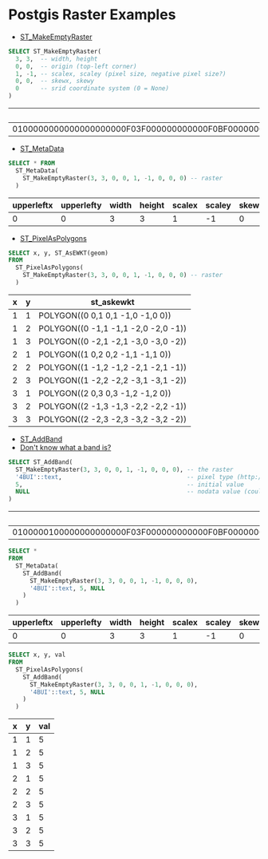 Postgis Raster Examples
=======================

* [ST_MakeEmptyRaster](http://postgis.net/docs/RT_ST_MakeEmptyRaster.html)


``` sql
SELECT ST_MakeEmptyRaster(
  3, 3,  -- width, height
  0, 0,  -- origin (top-left corner)
  1, -1, -- scalex, scaley (pixel size, negative pixel size?)
  0, 0,  -- skewx, skewy
  0      -- srid coordinate system (0 = None)
)
```

| st_makeemptyraster |
| -------------------|
| 0100000000000000000000F03F000000000000F0BF00000000000000000000000000000000000000000000000000000000000000000000000003000300 |


* [ST_MetaData](http://postgis.net/docs/RT_ST_MetaData.html)


``` sql
SELECT * FROM
  ST_MetaData(
    ST_MakeEmptyRaster(3, 3, 0, 0, 1, -1, 0, 0, 0) -- raster
  )
```

upperleftx | upperlefty | width | height | scalex | scaley | skewx | skewy | srid | numbands
-----------|------------|-------|--------|--------|--------|-------|-------|------|----------
0 | 0 | 3 | 3 | 1 | -1 | 0 | 0 | 0 | 0


* [ST_PixelAsPolygons](http://postgis.net/docs/RT_ST_PixelAsPolygons.html)

``` sql
SELECT x, y, ST_AsEWKT(geom)
FROM
  ST_PixelAsPolygons(
    ST_MakeEmptyRaster(3, 3, 0, 0, 1, -1, 0, 0, 0) -- raster
  )
```

 x | y | st_askewkt
---|---|---------------------------------------
 1 | 1 | POLYGON((0 0,1 0,1 -1,0 -1,0 0))
 1 | 2 | POLYGON((0 -1,1 -1,1 -2,0 -2,0 -1))
 1 | 3 | POLYGON((0 -2,1 -2,1 -3,0 -3,0 -2)) 
 2 | 1 | POLYGON((1 0,2 0,2 -1,1 -1,1 0))
 2 | 2 | POLYGON((1 -1,2 -1,2 -2,1 -2,1 -1))
 2 | 3 | POLYGON((1 -2,2 -2,2 -3,1 -3,1 -2))
 3 | 1 | POLYGON((2 0,3 0,3 -1,2 -1,2 0))
 3 | 2 | POLYGON((2 -1,3 -1,3 -2,2 -2,2 -1))
 3 | 3 | POLYGON((2 -2,3 -2,3 -3,2 -3,2 -2)) 

* [ST_AddBand](http://postgis.net/docs/RT_ST_AddBand.html)
* [Don't know what a band is?](http://edndoc.esri.com/arcsde/9.2/concepts/rasters/entities/rasterbands.htm)

``` sql
SELECT ST_AddBand(
  ST_MakeEmptyRaster(3, 3, 0, 0, 1, -1, 0, 0, 0), -- the raster
  '4BUI'::text,                                   -- pixel type (http://postgis.net/docs/RT_ST_BandPixelType.html)
  5,                                              -- initial value
  NULL                                            -- nodata value (could be 0)
)
```

| st_addband |
|------------|
| 0100000100000000000000F03F000000000000F0BF000000000000000000000000000000000000000000000000000000000000000000000000030003000200050505050505050505 |

 
``` sql
SELECT *
FROM
  ST_MetaData(
    ST_AddBand(
      ST_MakeEmptyRaster(3, 3, 0, 0, 1, -1, 0, 0, 0),
      '4BUI'::text, 5, NULL
    )
  )
```

upperleftx | upperlefty | width | height | scalex | scaley | skewx | skewy | srid | numbands
-----------|------------|-------|--------|--------|--------|-------|-------|------|----------
 0 | 0 | 3 | 3 | 1 | -1 | 0 | 0 | 0 | 1
 
 

``` sql
SELECT x, y, val
FROM
  ST_PixelAsPolygons(
    ST_AddBand(
      ST_MakeEmptyRaster(3, 3, 0, 0, 1, -1, 0, 0, 0),
      '4BUI'::text, 5, NULL
    )
  )
```

 x | y | val
---|---|-----
1 | 1 | 5
1 | 2 | 5
1 | 3 | 5
2 | 1 | 5
2 | 2 | 5
2 | 3 | 5
3 | 1 | 5
3 | 2 | 5
3 | 3 | 5


